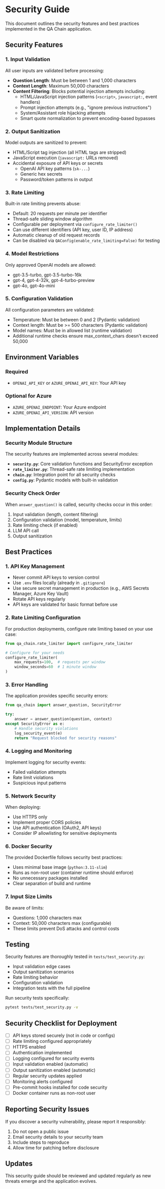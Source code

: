 # Security Guide

This document outlines the security features and best practices implemented in the QA Chain application.

## Security Features

### 1. Input Validation

All user inputs are validated before processing:

- **Question Length**: Must be between 1 and 1,000 characters
- **Context Length**: Maximum 50,000 characters
- **Content Filtering**: Blocks potential injection attempts including:
  - HTML/JavaScript injection patterns (`<script>`, `javascript:`, event handlers)
  - Prompt injection attempts (e.g., "ignore previous instructions")
  - System/Assistant role hijacking attempts
  - Smart quote normalization to prevent encoding-based bypasses

### 2. Output Sanitization

Model outputs are sanitized to prevent:
- HTML/Script tag injection (all HTML tags are stripped)
- JavaScript execution (`javascript:` URLs removed)
- Accidental exposure of API keys or secrets
  - OpenAI API key patterns (`sk-...`)
  - Generic hex secrets
  - Password/token patterns in output

### 3. Rate Limiting

Built-in rate limiting prevents abuse:
- Default: 20 requests per minute per identifier
- Thread-safe sliding window algorithm
- Configurable per deployment via `configure_rate_limiter()`
- Can use different identifiers (API key, user ID, IP address)
- Automatic cleanup of old request records
- Can be disabled via `QAConfig(enable_rate_limiting=False)` for testing

### 4. Model Restrictions

Only approved OpenAI models are allowed:
- gpt-3.5-turbo, gpt-3.5-turbo-16k
- gpt-4, gpt-4-32k, gpt-4-turbo-preview
- gpt-4o, gpt-4o-mini

### 5. Configuration Validation

All configuration parameters are validated:
- Temperature: Must be between 0 and 2 (Pydantic validation)
- Context length: Must be >= 500 characters (Pydantic validation)
- Model names: Must be in allowed list (runtime validation)
- Additional runtime checks ensure max_context_chars doesn't exceed 50,000

## Environment Variables

### Required
- `OPENAI_API_KEY` or `AZURE_OPENAI_API_KEY`: Your API key

### Optional for Azure
- `AZURE_OPENAI_ENDPOINT`: Your Azure endpoint
- `AZURE_OPENAI_API_VERSION`: API version

## Implementation Details

### Security Module Structure

The security features are implemented across several modules:

- **`security.py`**: Core validation functions and SecurityError exception
- **`rate_limiter.py`**: Thread-safe rate limiting implementation
- **`chain.py`**: Integration point for all security checks
- **`config.py`**: Pydantic models with built-in validation

### Security Check Order

When `answer_question()` is called, security checks occur in this order:
1. Input validation (length, content filtering)
2. Configuration validation (model, temperature, limits)
3. Rate limiting check (if enabled)
4. LLM API call
5. Output sanitization

## Best Practices

### 1. API Key Management

- Never commit API keys to version control
- Use `.env` files locally (already in `.gitignore`)
- Use secure secret management in production (e.g., AWS Secrets Manager, Azure Key Vault)
- Rotate API keys regularly
- API keys are validated for basic format before use

### 2. Rate Limiting Configuration

For production deployments, configure rate limiting based on your use case:

```python
from qa_chain.rate_limiter import configure_rate_limiter

# Configure for your needs
configure_rate_limiter(
    max_requests=100,  # requests per window
    window_seconds=60  # 1 minute window
)
```

### 3. Error Handling

The application provides specific security errors:

```python
from qa_chain import answer_question, SecurityError

try:
    answer = answer_question(question, context)
except SecurityError as e:
    # Handle security violations
    log_security_event(e)
    return "Request blocked for security reasons"
```

### 4. Logging and Monitoring

Implement logging for security events:
- Failed validation attempts
- Rate limit violations
- Suspicious input patterns

### 5. Network Security

When deploying:
- Use HTTPS only
- Implement proper CORS policies
- Use API authentication (OAuth2, API keys)
- Consider IP allowlisting for sensitive deployments

### 6. Docker Security

The provided Dockerfile follows security best practices:
- Uses minimal base image (`python:3.11-slim`)
- Runs as non-root user (container runtime should enforce)
- No unnecessary packages installed
- Clear separation of build and runtime

### 7. Input Size Limits

Be aware of limits:
- Questions: 1,000 characters max
- Context: 50,000 characters max (configurable)
- These limits prevent DoS attacks and control costs

## Testing

Security features are thoroughly tested in `tests/test_security.py`:
- Input validation edge cases
- Output sanitization scenarios
- Rate limiting behavior
- Configuration validation
- Integration tests with the full pipeline

Run security tests specifically:
```bash
pytest tests/test_security.py -v
```

## Security Checklist for Deployment

- [ ] API keys stored securely (not in code or configs)
- [ ] Rate limiting configured appropriately
- [ ] HTTPS enabled
- [ ] Authentication implemented
- [ ] Logging configured for security events
- [ ] Input validation enabled (automatic)
- [ ] Output sanitization enabled (automatic)
- [ ] Regular security updates applied
- [ ] Monitoring alerts configured
- [ ] Pre-commit hooks installed for code security
- [ ] Docker container runs as non-root user

## Reporting Security Issues

If you discover a security vulnerability, please report it responsibly:
1. Do not open a public issue
2. Email security details to your security team
3. Include steps to reproduce
4. Allow time for patching before disclosure

## Updates

This security guide should be reviewed and updated regularly as new threats emerge and the application evolves.
